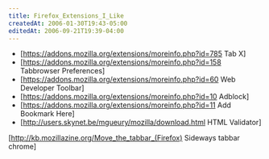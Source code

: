 ```yaml
---
title: Firefox_Extensions_I_Like
createdAt: 2006-01-30T19:43-05:00
editedAt: 2006-09-21T19:39-04:00
---
```


* [https://addons.mozilla.org/extensions/moreinfo.php?id=785 Tab X]
* [https://addons.mozilla.org/extensions/moreinfo.php?id=158 Tabbrowser Preferences]
* [https://addons.mozilla.org/extensions/moreinfo.php?id=60 Web Developer Toolbar]
* [https://addons.mozilla.org/extensions/moreinfo.php?id=10 Adblock]
* [https://addons.mozilla.org/extensions/moreinfo.php?id=11 Add Bookmark Here]
* [http://users.skynet.be/mgueury/mozilla/download.html HTML Validator]

[http://kb.mozillazine.org/Move_the_tabbar_(Firefox) Sideways tabbar chrome]

